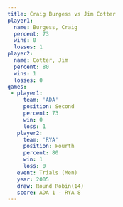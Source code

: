 ```yaml
---
title: Craig Burgess vs Jim Cotter
player1:              
  name: Burgess, Craig
  percent: 73         
  wins: 0             
  losses: 1           
player2:              
  name: Cotter, Jim   
  percent: 80         
  wins: 1             
  losses: 0           
games:
 - player1:          
     team: 'ADA'     
     position: Second
     percent: 73     
     win: 0          
     loss: 1         
   player2:          
     team: 'RYA'     
     position: Fourth
     percent: 80     
     win: 1          
     loss: 0         
   event: Trials (Men)  
   year: 2005           
   draw: Round Robin(14)
   score: ADA 1 - RYA 8 
---
```

